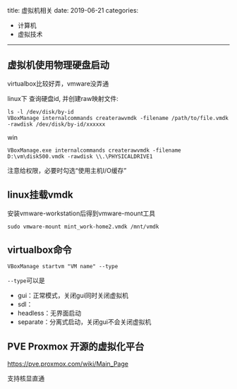 title: 虚拟机相关
date: 2019-06-21
categories:
- 计算机
- 虚拟技术




---

## 虚拟机使用物理硬盘启动

virtualbox比较好弄，vmware没弄通

linux下 查询硬盘id, 并创建raw映射文件:
```
ls -l /dev/disk/by-id
VBoxManage internalcommands createrawvmdk -filename /path/to/file.vmdk -rawdisk /dev/disk/by-id/xxxxxx
```

win
```
VBoxManage.exe internalcommands createrawvmdk -filename D:\vm\disk500.vmdk -rawdisk \\.\PHYSICALDRIVE1
```

注意给权限，必要时勾选“使用主机I/O缓存”


## linux挂载vmdk

安装vmware-workstation后得到vmware-mount工具

```
sudo vmware-mount mint_work-home2.vmdk /mnt/vmdk
```

## virtualbox命令

```
VBoxManage startvm "VM name" --type 
```
`--type`可以是
* gui：正常模式，关闭gui同时关闭虚拟机
* sdl：
* headless：无界面启动
* separate：分离式启动，关闭gui不会关闭虚拟机



## PVE Proxmox 开源的虚拟化平台

<https://pve.proxmox.com/wiki/Main_Page>

支持核显直通

